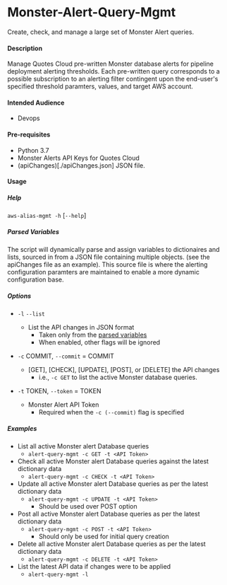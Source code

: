 # Monster-Alert-Query-Mgmt
Create, check, and manage a large set of Monster Alert queries.

#### Description
Manage Quotes Cloud pre-written Monster database alerts for pipeline deployment alerting thresholds. Each pre-written query corresponds to a possible subscription to an alerting filter contingent upon the end-user's specified threshold paramters, values, and target AWS account.
 
#### Intended Audience
* Devops

#### Pre-requisites
* Python 3.7
* Monster Alerts API Keys for Quotes Cloud
* (apiChanges)[./apiChanges.json] JSON file.

#### Usage

##### Help
`aws-alias-mgmt -h` [`--help`]

##### Parsed Variables
The script will dynamically parse and assign variables to dictionaires and lists, sourced in from a JSON file containing multiple objects. (see the apiChanges file as an example). This source file is where the alerting configuration paramters are maintained to enable a more dynamic configuration base.

##### Options

* `-l` `--list`
  * List the API changes in JSON format
    * Taken only from the [parsed variables](#parsed-variables)
    * When enabled, other flags will be ignored

* `-c` COMMIT, `--commit` = COMMIT
  * [GET], [CHECK], [UPDATE], [POST], or [DELETE] the API changes
    * i.e., `-c GET` to list the active Monster database queries.

* `-t` TOKEN, `--token` = TOKEN
  * Monster Alert API Token
    * Required when the `-c (--commit)` flag is specified

##### Examples

  * List all active Monster alert Database queries
    * `alert-query-mgmt -c GET -t <API Token>`
  * Check all active Monster alert Database queries against the latest dictionary data
    * `alert-query-mgmt -c CHECK -t <API Token>`
  * Update all active Monster alert Database queries as per the latest dictionary data
    * `alert-query-mgmt -c UPDATE -t <API Token>`
      * Should be used over POST option
  * Post all active Monster alert Database queries as per the latest dictionary data
    * `alert-query-mgmt -c POST -t <API Token>`
      * Should only be used for initial query creation 
  * Delete all active Monster alert Database queries as per the latest dictionary data
    * `alert-query-mgmt -c DELETE -t <API Token>`
  * List the latest API data if changes were to be applied
    * `alert-query-mgmt -l`
